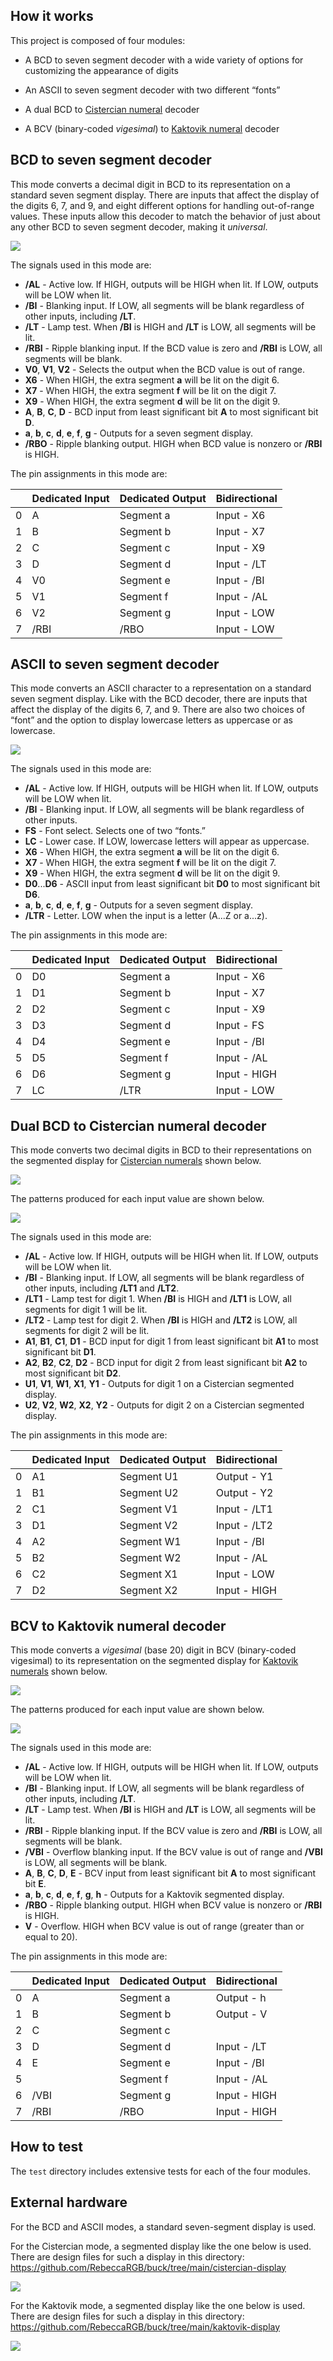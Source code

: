 ## How it works

This project is composed of four modules:

* A BCD to seven segment decoder with a wide variety of options
  for customizing the appearance of digits

* An ASCII to seven segment decoder with two different “fonts”

* A dual BCD to [Cistercian numeral](https://en.wikipedia.org/wiki/Cistercian_numerals)
  decoder

* A BCV (binary-coded *vigesimal*) to [Kaktovik numeral](https://en.wikipedia.org/wiki/Kaktovik_numerals)
  decoder

## BCD to seven segment decoder

This mode converts a decimal digit in BCD to its representation on a standard seven segment display. There are inputs that affect the display of the digits 6, 7, and 9, and eight different options for handling out-of-range values. These inputs allow this decoder to match the behavior of just about any other BCD to seven segment decoder, making it *universal*.

![](ubcd.svg)

The signals used in this mode are:

* **/AL** - Active low. If HIGH, outputs will be HIGH when lit. If LOW, outputs will be LOW when lit.
* **/BI** - Blanking input. If LOW, all segments will be blank regardless of other inputs, including **/LT**.
* **/LT** - Lamp test. When **/BI** is HIGH and **/LT** is LOW, all segments will be lit.
* **/RBI** - Ripple blanking input. If the BCD value is zero and **/RBI** is LOW, all segments will be blank.
* **V0**, **V1**, **V2** - Selects the output when the BCD value is out of range.
* **X6** - When HIGH, the extra segment **a** will be lit on the digit 6.
* **X7** - When HIGH, the extra segment **f** will be lit on the digit 7.
* **X9** - When HIGH, the extra segment **d** will be lit on the digit 9.
* **A**, **B**, **C**, **D** - BCD input from least significant bit **A** to most significant bit **D**.
* **a**, **b**, **c**, **d**, **e**, **f**, **g** - Outputs for a seven segment display.
* **/RBO** - Ripple blanking output. HIGH when BCD value is nonzero or **/RBI** is HIGH.

The pin assignments in this mode are:

|   | Dedicated Input | Dedicated Output | Bidirectional |
| - | --------------- | ---------------- | ------------- |
| 0 | A               | Segment a        | Input - X6    |
| 1 | B               | Segment b        | Input - X7    |
| 2 | C               | Segment c        | Input - X9    |
| 3 | D               | Segment d        | Input - /LT   |
| 4 | V0              | Segment e        | Input - /BI   |
| 5 | V1              | Segment f        | Input - /AL   |
| 6 | V2              | Segment g        | Input - LOW   |
| 7 | /RBI            | /RBO             | Input - LOW   |

## ASCII to seven segment decoder

This mode converts an ASCII character to a representation on a standard seven segment display. Like with the BCD decoder, there are inputs that affect the display of the digits 6, 7, and 9. There are also two choices of “font” and the option to display lowercase letters as uppercase or as lowercase.

![](ascii.svg)

The signals used in this mode are:

* **/AL** - Active low. If HIGH, outputs will be HIGH when lit. If LOW, outputs will be LOW when lit.
* **/BI** - Blanking input. If LOW, all segments will be blank regardless of other inputs.
* **FS** - Font select. Selects one of two “fonts.”
* **LC** - Lower case. If LOW, lowercase letters will appear as uppercase.
* **X6** - When HIGH, the extra segment **a** will be lit on the digit 6.
* **X7** - When HIGH, the extra segment **f** will be lit on the digit 7.
* **X9** - When HIGH, the extra segment **d** will be lit on the digit 9.
* **D0**...**D6** - ASCII input from least significant bit **D0** to most significant bit **D6**.
* **a**, **b**, **c**, **d**, **e**, **f**, **g** - Outputs for a seven segment display.
* **/LTR** - Letter. LOW when the input is a letter (A...Z or a...z).

The pin assignments in this mode are:

|   | Dedicated Input | Dedicated Output | Bidirectional |
| - | --------------- | ---------------- | ------------- |
| 0 | D0              | Segment a        | Input - X6    |
| 1 | D1              | Segment b        | Input - X7    |
| 2 | D2              | Segment c        | Input - X9    |
| 3 | D3              | Segment d        | Input - FS    |
| 4 | D4              | Segment e        | Input - /BI   |
| 5 | D5              | Segment f        | Input - /AL   |
| 6 | D6              | Segment g        | Input - HIGH  |
| 7 | LC              | /LTR             | Input - LOW   |

## Dual BCD to Cistercian numeral decoder

This mode converts two decimal digits in BCD to their representations on the segmented display for [Cistercian numerals](https://en.wikipedia.org/wiki/Cistercian_numerals) shown below.

![](cistercian-display.svg)

The patterns produced for each input value are shown below.

![](cistercian-decoder.svg)

The signals used in this mode are:

* **/AL** - Active low. If HIGH, outputs will be HIGH when lit. If LOW, outputs will be LOW when lit.
* **/BI** - Blanking input. If LOW, all segments will be blank regardless of other inputs, including **/LT1** and **/LT2**.
* **/LT1** - Lamp test for digit 1. When **/BI** is HIGH and **/LT1** is LOW, all segments for digit 1 will be lit.
* **/LT2** - Lamp test for digit 2. When **/BI** is HIGH and **/LT2** is LOW, all segments for digit 2 will be lit.
* **A1**, **B1**, **C1**, **D1** - BCD input for digit 1 from least significant bit **A1** to most significant bit **D1**.
* **A2**, **B2**, **C2**, **D2** - BCD input for digit 2 from least significant bit **A2** to most significant bit **D2**.
* **U1**, **V1**, **W1**, **X1**, **Y1** - Outputs for digit 1 on a Cistercian segmented display.
* **U2**, **V2**, **W2**, **X2**, **Y2** - Outputs for digit 2 on a Cistercian segmented display.

The pin assignments in this mode are:

|   | Dedicated Input | Dedicated Output | Bidirectional |
| - | --------------- | ---------------- | ------------- |
| 0 | A1              | Segment U1       | Output - Y1   |
| 1 | B1              | Segment U2       | Output - Y2   |
| 2 | C1              | Segment V1       | Input - /LT1  |
| 3 | D1              | Segment V2       | Input - /LT2  |
| 4 | A2              | Segment W1       | Input - /BI   |
| 5 | B2              | Segment W2       | Input - /AL   |
| 6 | C2              | Segment X1       | Input - LOW   |
| 7 | D2              | Segment X2       | Input - HIGH  |

## BCV to Kaktovik numeral decoder

This mode converts a *vigesimal* (base 20) digit in BCV (binary-coded vigesimal) to its representation on the segmented display for [Kaktovik numerals](https://en.wikipedia.org/wiki/Kaktovik_numerals) shown below.

![](kaktovik-display.svg)

The patterns produced for each input value are shown below.

![](kaktovik-decoder.svg)

The signals used in this mode are:

* **/AL** - Active low. If HIGH, outputs will be HIGH when lit. If LOW, outputs will be LOW when lit.
* **/BI** - Blanking input. If LOW, all segments will be blank regardless of other inputs, including **/LT**.
* **/LT** - Lamp test. When **/BI** is HIGH and **/LT** is LOW, all segments will be lit.
* **/RBI** - Ripple blanking input. If the BCV value is zero and **/RBI** is LOW, all segments will be blank.
* **/VBI** - Overflow blanking input. If the BCV value is out of range and **/VBI** is LOW, all segments will be blank.
* **A**, **B**, **C**, **D**, **E** - BCV input from least significant bit **A** to most significant bit **E**.
* **a**, **b**, **c**, **d**, **e**, **f**, **g**, **h** - Outputs for a Kaktovik segmented display.
* **/RBO** - Ripple blanking output. HIGH when BCV value is nonzero or **/RBI** is HIGH.
* **V** - Overflow. HIGH when BCV value is out of range (greater than or equal to 20).

The pin assignments in this mode are:

|   | Dedicated Input | Dedicated Output | Bidirectional |
| - | --------------- | ---------------- | ------------- |
| 0 | A               | Segment a        | Output - h    |
| 1 | B               | Segment b        | Output - V    |
| 2 | C               | Segment c        |               |
| 3 | D               | Segment d        | Input - /LT   |
| 4 | E               | Segment e        | Input - /BI   |
| 5 |                 | Segment f        | Input - /AL   |
| 6 | /VBI            | Segment g        | Input - HIGH  |
| 7 | /RBI            | /RBO             | Input - HIGH  |

## How to test

The `test` directory includes extensive tests for each of the four modules.

## External hardware

For the BCD and ASCII modes, a standard seven-segment display is used.

For the Cistercian mode, a segmented display like the one below is used.
There are design files for such a display in this directory:
https://github.com/RebeccaRGB/buck/tree/main/cistercian-display

![](cistercian-display.svg)

For the Kaktovik mode, a segmented display like the one below is used.
There are design files for such a display in this directory:
https://github.com/RebeccaRGB/buck/tree/main/kaktovik-display

![](kaktovik-display.svg)
